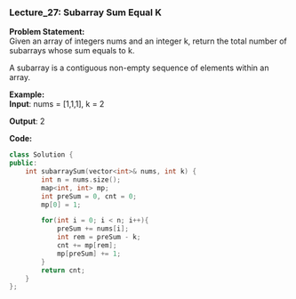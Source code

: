 ### Lecture_27: Subarray Sum Equal K

**Problem Statement:** <br/>
Given an array of integers nums and an integer k, return the total number of subarrays whose sum equals to k.

A subarray is a contiguous non-empty sequence of elements within an array.

**Example:** <br/>
**Input**: nums = [1,1,1], k = 2

**Output**: 2


**Code:** <br/>
```cpp
class Solution {
public:
    int subarraySum(vector<int>& nums, int k) {
        int n = nums.size();
        map<int, int> mp;
        int preSum = 0, cnt = 0;
        mp[0] = 1;

        for(int i = 0; i < n; i++){
            preSum += nums[i];
            int rem = preSum - k;
            cnt += mp[rem];
            mp[preSum] += 1;
        }
        return cnt;
    }
};
```